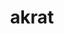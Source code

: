 ---
layout: dictionary_entry
title: akrat
parent: Common Words
last_modified_date: 2021-10-19

word: akrat
see_also:
  - "unkrat"
transcriptions:
  - ˈækræt
translations:
  - "accurate; correct"
  - "true"
  - "yes"
etymology:
  From Billzonian `acrat`, from English `accurate`
examples:
  - bzo: "I omnitime **akrat** [bea](bea)."
    eng: "I am always **correct**."
  - bzo: "Akrat."
    eng: "Yes."
---